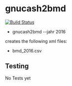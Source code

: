 # gnucash2bmd

[![Build Status](https://secure.travis-ci.org/ngiger/gnucash2bmd.png)](http://travis-ci.org/ngiger/gnucash2bmd)

* gnucash2bmd --jahr 2016

creates the following xml files:

* bmd_2016.csv

## Testing

No Tests yet
